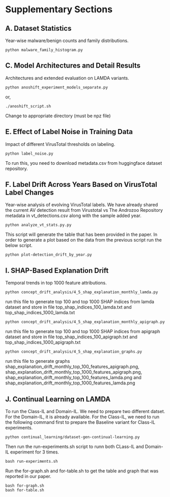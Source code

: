 # Supplementary Sections
## A. Dataset Statistics
Year-wise malware/benign counts and family distributions.

```
python malware_family_histogram.py
```

## C. Model Architectures and Detail Results
Architectures and extended evaluation on LAMDA variants.

```
python anoshift_experiment_models_separate.py
```
or,
```
./anoshift_script.sh
```
Change to appropriate directory (must be npz file)

## E. Effect of Label Noise in Training Data
Impact of different VirusTotal thresholds on labeling.

```
python label_noise.py
```
To run this, you need to download metadata.csv from huggingface dataset repository.

## F. Label Drift Across Years Based on VirusTotal Label Changes
Year-wise analysis of evolving VirusTotal labels. We have already shared the current AV detection result from Virustotal vs The Androzoo Repository metadata in vt_detections.csv along with the sample added year.
```
python analyze_vt_stats.py.py
```
This script will generate the table that has been provided in the paper. In order to generate a plot based on the data from the previous script run the below script.
```
python plot-detection_drift_by_year.py
```
## I. SHAP-Based Explanation Drift
Temporal trends in top 1000 feature attributions.
```
python concept_drift_analysis/4_5_shap_explanation_monthly_lamda.py
```
run this file to generate top 100 and top 1000 SHAP indices from lamda dataset and store in file top_shap_indices_100_lamda.txt and top_shap_indices_1000_lamda.txt
```
python concept_drift_analysis/4_5_shap_explanation_monthly_apigraph.py
```
run this file to generate top 100 and top 1000 SHAP indices from apigraph dataset and store in file top_shap_indices_100_apigraph.txt and top_shap_indices_1000_apigraph.txt
```
python concept_drift_analysis/4_5_shap_explanation_graphs.py 
```
run this file to generate graphs shap_explanation_drift_monthly_top_100_features_apigraph.png, shap_explanation_drift_monthly_top_1000_features_apigraph.png, shap_explanation_drift_monthly_top_100_features_lamda.png and shap_explanation_drift_monthly_top_1000_features_lamda.png

## J. Continual Learning on LAMDA
To run the Class-IL and Domain-IL. We need to prepare two different datset. For the Domain-IL, it is already available. For the Class-IL, we need to run the following command first to prepare the Baseline variant for Class-IL experiments.
```
python continual_learning/dataset-gen-continual-learning.py
```
Then run the run-experiments.sh script to runn both CLass-IL and Domain-IL experiment for 3 times.
```
bash run-experiments.sh
```
Run the for-graph.sh and for-table.sh to get the table and graph that was reported in our paper.
```
bash for-graph.sh 
bash for-table.sh
```
